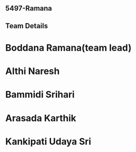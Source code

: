 ## 5497-Ramana

## Team Details
  # Boddana Ramana(team lead)
  # Althi Naresh
  # Bammidi Srihari
  # Arasada Karthik
  # Kankipati Udaya Sri
